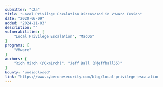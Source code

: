 ```yaml
---
submitter: "c2a"
title: "Local Privilege Escalation Discovered in VMware Fusion"
date: "2020-06-09"
added: "2024-11-03"
description: ""
vulnerabilities: [
    "Local Privilege Escalation", "MacOS"
]
programs: [
    "VMware"
]
authors: [
    "Rich Mirch (@0xm1rch)", "Jeff Ball (@jeffball55)"
]
bounty: "undisclosed"
link: "https://www.cyberonesecurity.com/blog/local-privilege-escalation-discovered-in-vmware-fusion"
---
```





